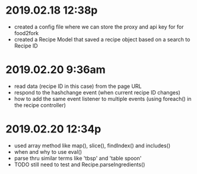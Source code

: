 # 2019.02.18 12:38p
- created a config file where we can store the proxy and api key for for food2fork
- created a Recipe Model that saved a recipe object based on a search to Recipe ID


# 2019.02.20 9:36am
- read data (recipe ID in this case) from the page URL
- respond to the hashchange event (when current recipe ID changes)
- how to add the same event listener to multiple events (using foreach() in the recipe controller)


# 2019.02.20 12:34p
- used array method like map(), slice(), findIndex() and includes()
- when and why to use eval()
- parse thru similar terms like 'tbsp' and 'table spoon' 
- TODO still need to test and Recipe.parseIngredients()
